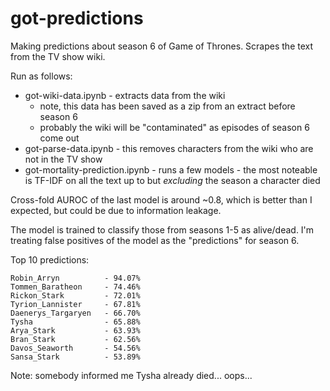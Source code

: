 # got-predictions

Making predictions about season 6 of Game of Thrones. Scrapes the text from the TV show wiki.

Run as follows:

* got-wiki-data.ipynb - extracts data from the wiki
    * note, this data has been saved as a zip from an extract before season 6
    * probably the wiki will be "contaminated" as episodes of season 6 come out
* got-parse-data.ipynb - this removes characters from the wiki who are not in the TV show
* got-mortality-prediction.ipynb - runs a few models - the most noteable is TF-IDF on all the text up to but *excluding* the season a character died

Cross-fold AUROC of the last model is around ~0.8, which is better than I expected, but could be due to information leakage.

The model is trained to classify those from seasons 1-5 as alive/dead.
I'm treating false positives of the model as the "predictions" for season 6.

Top 10 predictions:

```
Robin_Arryn          - 94.07%
Tommen_Baratheon     - 74.46%
Rickon_Stark         - 72.01%
Tyrion_Lannister     - 67.81%
Daenerys_Targaryen   - 66.70%
Tysha                - 65.88%
Arya_Stark           - 63.93%
Bran_Stark           - 62.56%
Davos_Seaworth       - 54.56%
Sansa_Stark          - 53.89%
```

Note: somebody informed me Tysha already died... oops...
